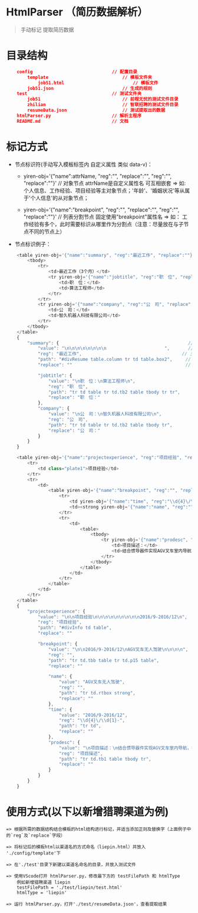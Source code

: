 # HtmlParser （简历数据解析）
> 手动标记 提取简历数据

# 目录结构
```json
    config                              // 配置目录
        template                            // 模板文件夹
            job51.html                          // 模板文件
        job51.json                          // 生成的规则
    test                                // 测试文件夹
        job51                               // 前程无忧的测试文件目录
        zhilian                             // 智联招聘的测试文件目录
        resumeData.json                     // 测试提取出的数据
    htmlParser.py                       // 解析主程序
    README.md                           // 文档
```

# 标记方式

* 节点标识符(手动写入模板标签内 自定义属性 类似 data-v)：

    * yiren-obj='{"name":attrName, "reg":"", "replace":"", "reg":"", "replace":""}'       // 对象节点 attrName是自定义属性名 可互相嵌套
    => 如: 个人信息、工作经验、项目经验等主对象节点；'年龄'、'婚姻状况'等从属于'个人信息'的从对象节点；

    * yiren-obj='{"name":"breakpoint", "reg":"", "replace":"", "reg":"", "replace":""}'   // 列表分割节点 固定使用"breakpoint"属性名 
    => 如： 工作经验有多个，此时需要标识从哪里作为分割点（注意：尽量放在与子节点不同的节点上） 

* 节点标识例子：
```js
    <table yiren-obj='{"name":"summary", "reg":"最近工作", "replace":""}'>
        <tbody>
            <tr>
                <td>最近工作（3个月）</td>
                <tr yiren-obj='{"name":"jobtitle", "reg":"职　位", "replace":"职　位："}'>
                    <td>职　位：</td>
                    <td>算法工程师</td>
                </tr>
            </tr>
            <tr yiren-obj='{"name":"company", "reg":"公　司", "replace":"公　司："}'>
                <td>公　司：</td>
                <td>智久机器人科技有限公司</td>
            </tr>
        </tbody>
    </table>
    {
        "summary": {                                                 // 主节点 summary
            "value": "\n\n\n\n\n\n\n\n                      ",       // 主节点的文本值（有时会与其他主节点是同一路径，此时要根据文本值添加正则）
            "reg": "最近工作",                                      // 主节点的正则 此处包含“最近工作”内容的节点 就可认为是主节点
            "path": "#divResume table.column tr td table.box2",     // 主节点的路径
            "replace": ""                                           // 遍历时保持统一性用 没其他用处！

            "jobtitle": {                                                   // 次节点 jobtitle
                "value": "\n职　位：\n算法工程师\n",                         //  这是匹配到的文本值
                "reg": "职　位",                                            //  这是正则，文本值包含'职　位'的节点才是正确的岗位名称节点
                "path": "tr td table tr td.tb2 table tbody tr tr",          //  这是次节点路径（相对于主节点）
                "replace": "职　位："                                       //  这是去除指定的文字，此处去除 '职　位：'
            },
            "company": {
                "value": "\n公　司：\n智久机器人科技有限公司\n",
                "reg": "公　司",
                "path": "tr td table tr td.tb2 table tbody tr",
                "replace": "公　司："
            }
        }
    }
```
```js
    <table yiren-obj='{"name":"projectexperience", "reg":"项目经验", "replace":""}'>
        <tr>
            <td class="plate1">项目经验</td>
        </tr>
        <tr>
            <td>
                <table yiren-obj='{"name":"breakpoint", "reg":"", "replace":""}'>
                    <tr>
                        <td yiren-obj='{"name":"time", "reg":"\\d{4}\/\\d{1}-", "replace":""}'>2016/9-2016/12</td>
                        <td><strong yiren-obj='{"name":"name", "reg":"", "replace":""}'>AGV叉车无人驾驶</strong></td>
                    </tr>
                    <tr>
                        <td>
                            <table>
                                <tbody>
                                    <tr yiren-obj='{"name":"prodesc", "reg":"项目描述", "replace":""}'>
                                        <td>项目描述：</td>
                                        <td>结合惯导器件实现AGV叉车室内导航，按规定路径进行工作。</td>
                                    </tr>
                                </tbody>
                            </table>
                        </td>
                    </tr>
                </table>
            </td>
        </tr>
    </table>
    {
        "projectexperience": {
            "value": "\n\n项目经验\n\n\n\n\n\n\n\n\n2016/9-2016/12\n",
            "reg": "项目经验",
            "path": "#divInfo td table",
            "replace": ""

            "breakpoint": {
                "value": "\n\n2016/9-2016/12\nAGV叉车无人驾驶\n\n\n\n",
                "reg": "",
                "path": "tr td.tbb table tr td.p15 table",
                "replace": ""

                "name": {
                    "value": "AGV叉车无人驾驶",
                    "reg": "",
                    "path": "tr td.rtbox strong",
                    "replace": ""
                },
                "time": {
                    "value": "2016/9-2016/12",
                    "reg": "\\d{4}\/\\d{1}-",
                    "path": "tr td",
                    "replace": ""
                },
                "prodesc": {
                    "value": "\n项目描述：\n结合惯导器件实现AGV叉车室内导航，按规定路径",
                    "reg": "项目描述",
                    "path": "tr td.tb1 table tbody tr",
                    "replace": ""
                }
            }
        }
    }
```

# 使用方式(以下以新增猎聘渠道为例)
    => 根据所需的数据结构结合模板的html结构进行标记，并适当添加正则及替换字（上面例子中的`reg`及`replace`字段）

    => 将标记后的模板html以渠道名的方式命名（liepin.html）并放入 './config/template'下

    => 在'./test'目录下新建以渠道名命名的目录，并放入测试文件

    => 使用VScode打开 htmlParser.py，修改最下方的 testFilePath 和 htmlType
        例如新增猎聘渠道 liepin
        testFilePath = './test/liepin/test.html'
        htmlType = 'liepin'

    => 运行 htmlParser.py，打开'./test/resumeData.json'，查看提取结果
